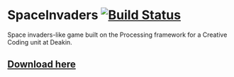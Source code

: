 # SpaceInvaders [![Build Status](https://travis-ci.com/Huskehhh/SpaceInvaders.svg?branch=master)](https://travis-ci.com/Huskehhh/SpaceInvaders)

Space invaders-like game built on the Processing framework for a Creative Coding unit at Deakin.

## [Download here](https://ci.husk.pro/)